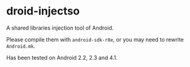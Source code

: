 droid-injectso
===

A shared libraries injection tool of Android.

Please compile them with <code>android-sdk-r8e</code>, or you may need to rewrite <code>Android.mk</code>.

Has been tested on Android 2.2, 2.3 and 4.1.
